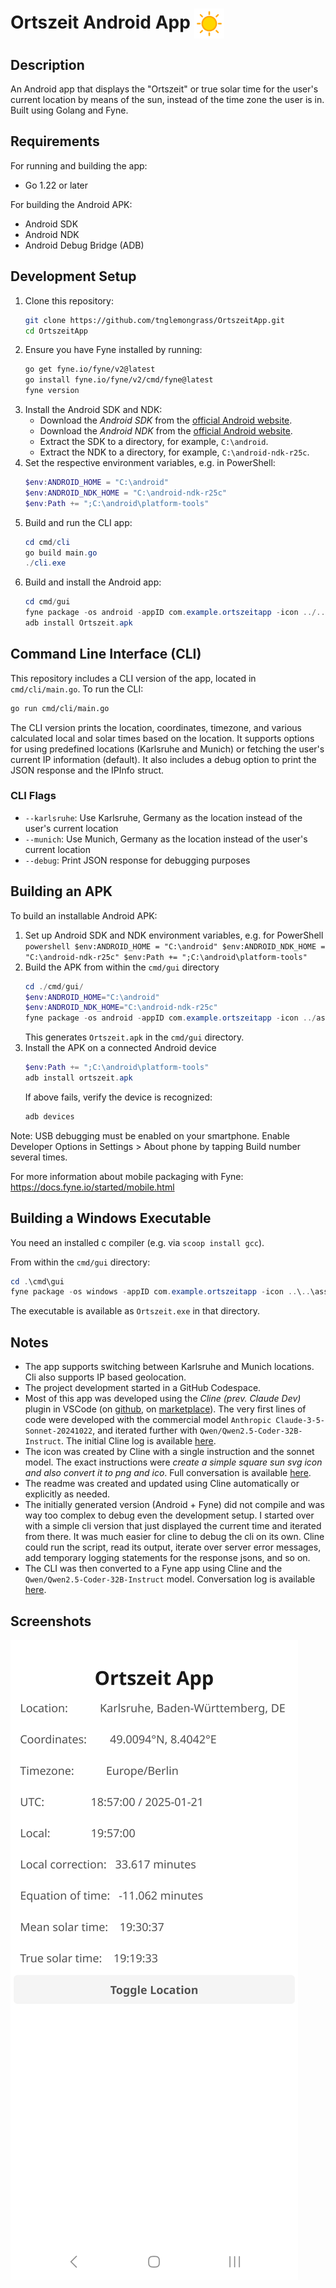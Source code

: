 # Ortszeit Android App <img src="assets/icons/sun.png" width="48" height="48" alt="Sun Icon" style="vertical-align: middle">

## Description

An Android app that displays the "Ortszeit" or true solar time for the user's current location by means of the sun, instead of the time zone the user is in. Built using Golang and Fyne.

## Requirements

For running and building the app:
- Go 1.22 or later

For building the Android APK:
- Android SDK
- Android NDK
- Android Debug Bridge (ADB)

## Development Setup

1. Clone this repository:
   ```sh
   git clone https://github.com/tnglemongrass/OrtszeitApp.git
   cd OrtszeitApp
   ```
2. Ensure you have Fyne installed by running:
   ```sh
   go get fyne.io/fyne/v2@latest
   go install fyne.io/fyne/v2/cmd/fyne@latest
   fyne version
   ```
3. Install the Android SDK and NDK:
   - Download the _Android SDK_ from the [official Android website](https://developer.android.com/studio#downloads).
   - Download the _Android NDK_ from the [official Android website](https://developer.android.com/ndk/downloads).
   - Extract the SDK to a directory, for example, `C:\android`.
   - Extract the NDK to a directory, for example, `C:\android-ndk-r25c`.
4. Set the respective environment variables, e.g. in PowerShell:
   ```powershell
   $env:ANDROID_HOME = "C:\android"
   $env:ANDROID_NDK_HOME = "C:\android-ndk-r25c"
   $env:Path += ";C:\android\platform-tools"
   ```
5. Build and run the CLI app:
   ```powershell
   cd cmd/cli
   go build main.go
   ./cli.exe
   ```
6. Build and install the Android app:
   ```powershell
   cd cmd/gui
   fyne package -os android -appID com.example.ortszeitapp -icon ../../assets/icons/sun.png -name Ortszeit
   adb install Ortszeit.apk
   ```

## Command Line Interface (CLI)

This repository includes a CLI version of the app, located in `cmd/cli/main.go`. To run the CLI:

```sh
go run cmd/cli/main.go
```

The CLI version prints the location, coordinates, timezone, and various calculated local and solar times based on the location. It supports options for using predefined locations (Karlsruhe and Munich) or fetching the user's current IP information (default). It also includes a debug option to print the JSON response and the IPInfo struct.

### CLI Flags

- `--karlsruhe`: Use Karlsruhe, Germany as the location instead of the user's current location
- `--munich`: Use Munich, Germany as the location instead of the user's current location
- `--debug`: Print JSON response for debugging purposes

## Building an APK

To build an installable Android APK:

1. Set up Android SDK and NDK environment variables, e.g. for PowerShell
       ```powershell
       $env:ANDROID_HOME = "C:\android"
       $env:ANDROID_NDK_HOME = "C:\android-ndk-r25c"
       $env:Path += ";C:\android\platform-tools"
       ```
2. Build the APK from within the `cmd/gui` directory
   ```powershell
   cd ./cmd/gui/
   $env:ANDROID_HOME="C:\android"
   $env:ANDROID_NDK_HOME="C:\android-ndk-r25c"
   fyne package -os android -appID com.example.ortszeitapp -icon ../assets/icons/sun.png -name Ortszeit
   ```
   This generates `Ortszeit.apk` in the `cmd/gui` directory.
3. Install the APK on a connected Android device
     ```powershell
     $env:Path += ";C:\android\platform-tools"
     adb install ortszeit.apk
     ```
   If above fails, verify the device is recognized:
   ```sh
   adb devices
   ```

Note: USB debugging must be enabled on your smartphone. Enable Developer Options in Settings > About phone by tapping Build number several times.

For more information about mobile packaging with Fyne: https://docs.fyne.io/started/mobile.html

## Building a Windows Executable

You need an installed c compiler (e.g. via `scoop install gcc`).

From within the `cmd/gui` directory:
   ```powershell
   cd .\cmd\gui
   fyne package -os windows -appID com.example.ortszeitapp -icon ..\..\assets\icons\sun.png -name Ortszeit
   ```

The executable is available as `Ortszeit.exe` in that directory.

## Notes

- The app supports switching between Karlsruhe and Munich locations. Cli also supports IP based geolocation.
- The project development started in a GitHub Codespace.
- Most of this app was developed using the _Cline (prev. Claude Dev)_ plugin in VSCode (on [github](https://github.com/cline/cline), on [marketplace](https://marketplace.visualstudio.com/items?itemName=saoudrizwan.claude-dev)). The very first lines of code were developed with the commercial model `Anthropic Claude-3-5-Sonnet-20241022`, and iterated further with `Qwen/Qwen2.5-Coder-32B-Instruct`. The initial Cline log is available [here](cline-logs/cline_task_jan-4-2025_2-29-03-pm.md).
- The icon was created by Cline with a single instruction and the sonnet model. The exact instructions were _create a simple square sun svg icon and also convert it to png and ico_. Full conversation is available [here](cline-logs/cline_task_jan-4-2025_3-23-06-pm.md).
- The readme was created and updated using Cline automatically or explicitly as needed.
- The initially generated version (Android + Fyne) did not compile and was way too complex to debug even the development setup. I started over with a simple cli version that just displayed the current time and iterated from there. It was much easier for cline to debug the cli on its own. Cline could run the script, read its output, iterate over server error messages, add temporary logging statements for the response jsons, and so on.
- The CLI was then converted to a Fyne app using Cline and the `Qwen/Qwen2.5-Coder-32B-Instruct` model. Conversation log is available [here](cline-logs/cline_task_jan-5-2025_11-21-30-am.md).

## Screenshots

![Android Screenshot](screenshots/android_screenshot.jpg "Android Screenshot")
